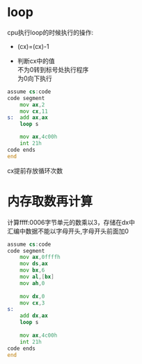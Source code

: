 # loop

cpu执行loop的时候执行的操作:

- (cx)=(cx)-1

- 判断cx中的值  
  不为0转到标号处执行程序  
  为0向下执行

```asm
assume cs:code
code segment
    mov ax,2
    mov cx,11
s:  add ax,ax
    loop s

    mov ax,4c00h
    int 21h
code ends
end
```

cx提前存放循环次数

# 内存取数再计算

计算ffff:0006字节单元的数乘以3，存储在dx中  
汇编中数据不能以字母开头,字母开头前面加0

```asm
assume cs:code
code segment
    mov ax,0ffffh
    mov ds,ax
    mov bx,6
    mov al,[bx]
    mov ah,0
    
    mov dx,0
    mov cx,3
s:
    add dx,ax
    loop s
    
    mov ax,4c00h
    int 21h
code ends
end
```












